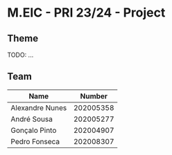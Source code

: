 # M.EIC - PRI 23/24 - Project

## Theme

TODO: ...


## Team

| Name            | Number    |
| --------------- | --------- |
| Alexandre Nunes | 202005358 |
| André Sousa     | 202005277 |
| Gonçalo Pinto   | 202004907 |
| Pedro Fonseca   | 202008307 |
